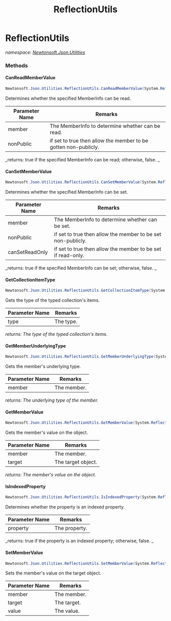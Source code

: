 ﻿---
title: ReflectionUtils
---

# ReflectionUtils
_namespace: [Newtonsoft.Json.Utilities](N-Newtonsoft.Json.Utilities.html)_



### Methods

#### CanReadMemberValue
```csharp
Newtonsoft.Json.Utilities.ReflectionUtils.CanReadMemberValue(System.Reflection.MemberInfo,System.Boolean)
```
Determines whether the specified MemberInfo can be read.

|Parameter Name|Remarks|
|--------------|-------|
|member|The MemberInfo to determine whether can be read.|
|nonPublic|if set to true then allow the member to be gotten non-publicly.|

_returns: true if the specified MemberInfo can be read; otherwise, false.
            _

#### CanSetMemberValue
```csharp
Newtonsoft.Json.Utilities.ReflectionUtils.CanSetMemberValue(System.Reflection.MemberInfo,System.Boolean,System.Boolean)
```
Determines whether the specified MemberInfo can be set.

|Parameter Name|Remarks|
|--------------|-------|
|member|The MemberInfo to determine whether can be set.|
|nonPublic|if set to true then allow the member to be set non-publicly.|
|canSetReadOnly|if set to true then allow the member to be set if read-only.|

_returns: true if the specified MemberInfo can be set; otherwise, false.
            _

#### GetCollectionItemType
```csharp
Newtonsoft.Json.Utilities.ReflectionUtils.GetCollectionItemType(System.Type)
```
Gets the type of the typed collection's items.

|Parameter Name|Remarks|
|--------------|-------|
|type|The type.|

_returns: The type of the typed collection's items._

#### GetMemberUnderlyingType
```csharp
Newtonsoft.Json.Utilities.ReflectionUtils.GetMemberUnderlyingType(System.Reflection.MemberInfo)
```
Gets the member's underlying type.

|Parameter Name|Remarks|
|--------------|-------|
|member|The member.|

_returns: The underlying type of the member._

#### GetMemberValue
```csharp
Newtonsoft.Json.Utilities.ReflectionUtils.GetMemberValue(System.Reflection.MemberInfo,System.Object)
```
Gets the member's value on the object.

|Parameter Name|Remarks|
|--------------|-------|
|member|The member.|
|target|The target object.|

_returns: The member's value on the object._

#### IsIndexedProperty
```csharp
Newtonsoft.Json.Utilities.ReflectionUtils.IsIndexedProperty(System.Reflection.PropertyInfo)
```
Determines whether the property is an indexed property.

|Parameter Name|Remarks|
|--------------|-------|
|property|The property.|

_returns: true if the property is an indexed property; otherwise, false.
            _

#### SetMemberValue
```csharp
Newtonsoft.Json.Utilities.ReflectionUtils.SetMemberValue(System.Reflection.MemberInfo,System.Object,System.Object)
```
Sets the member's value on the target object.

|Parameter Name|Remarks|
|--------------|-------|
|member|The member.|
|target|The target.|
|value|The value.|





